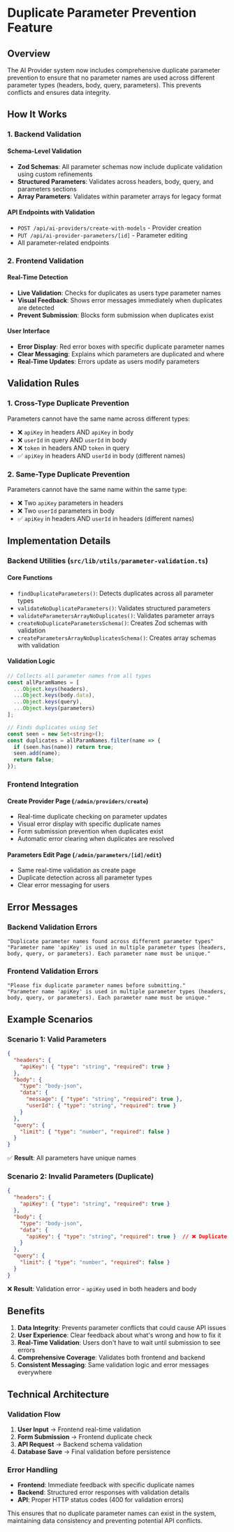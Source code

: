 # Duplicate Parameter Prevention Feature

## Overview

The AI Provider system now includes comprehensive duplicate parameter prevention to ensure that no parameter names are used across different parameter types (headers, body, query, parameters). This prevents conflicts and ensures data integrity.

## How It Works

### 1. Backend Validation

#### Schema-Level Validation
- **Zod Schemas**: All parameter schemas now include duplicate validation using custom refinements
- **Structured Parameters**: Validates across headers, body, query, and parameters sections
- **Array Parameters**: Validates within parameter arrays for legacy format

#### API Endpoints with Validation
- `POST /api/ai-providers/create-with-models` - Provider creation
- `PUT /api/ai-provider-parameters/[id]` - Parameter editing
- All parameter-related endpoints

### 2. Frontend Validation

#### Real-Time Detection
- **Live Validation**: Checks for duplicates as users type parameter names
- **Visual Feedback**: Shows error messages immediately when duplicates are detected
- **Prevent Submission**: Blocks form submission when duplicates exist

#### User Interface
- **Error Display**: Red error boxes with specific duplicate parameter names
- **Clear Messaging**: Explains which parameters are duplicated and where
- **Real-Time Updates**: Errors update as users modify parameters

## Validation Rules

### 1. Cross-Type Duplicate Prevention
Parameters cannot have the same name across different types:
- ❌ `apiKey` in headers AND `apiKey` in body
- ❌ `userId` in query AND `userId` in body
- ❌ `token` in headers AND `token` in query
- ✅ `apiKey` in headers AND `userId` in body (different names)

### 2. Same-Type Duplicate Prevention
Parameters cannot have the same name within the same type:
- ❌ Two `apiKey` parameters in headers
- ❌ Two `userId` parameters in body
- ✅ `apiKey` in headers AND `userId` in headers (different names)

## Implementation Details

### Backend Utilities (`src/lib/utils/parameter-validation.ts`)

#### Core Functions
- `findDuplicateParameters()`: Detects duplicates across all parameter types
- `validateNoDuplicateParameters()`: Validates structured parameters
- `validateParametersArrayNoDuplicates()`: Validates parameter arrays
- `createNoDuplicateParametersSchema()`: Creates Zod schemas with validation
- `createParametersArrayNoDuplicatesSchema()`: Creates array schemas with validation

#### Validation Logic
```typescript
// Collects all parameter names from all types
const allParamNames = [
  ...Object.keys(headers),
  ...Object.keys(body.data),
  ...Object.keys(query),
  ...Object.keys(parameters)
];

// Finds duplicates using Set
const seen = new Set<string>();
const duplicates = allParamNames.filter(name => {
  if (seen.has(name)) return true;
  seen.add(name);
  return false;
});
```

### Frontend Integration

#### Create Provider Page (`/admin/providers/create`)
- Real-time duplicate checking on parameter updates
- Visual error display with specific duplicate names
- Form submission prevention when duplicates exist
- Automatic error clearing when duplicates are resolved

#### Parameters Edit Page (`/admin/parameters/[id]/edit`)
- Same real-time validation as create page
- Duplicate detection across all parameter types
- Clear error messaging for users

## Error Messages

### Backend Validation Errors
```
"Duplicate parameter names found across different parameter types"
"Parameter name 'apiKey' is used in multiple parameter types (headers, body, query, or parameters). Each parameter name must be unique."
```

### Frontend Validation Errors
```
"Please fix duplicate parameter names before submitting."
"Parameter name 'apiKey' is used in multiple parameter types (headers, body, query, or parameters). Each parameter name must be unique."
```

## Example Scenarios

### Scenario 1: Valid Parameters
```json
{
  "headers": {
    "apiKey": { "type": "string", "required": true }
  },
  "body": {
    "type": "body-json",
    "data": {
      "message": { "type": "string", "required": true },
      "userId": { "type": "string", "required": true }
    }
  },
  "query": {
    "limit": { "type": "number", "required": false }
  }
}
```
✅ **Result**: All parameters have unique names

### Scenario 2: Invalid Parameters (Duplicate)
```json
{
  "headers": {
    "apiKey": { "type": "string", "required": true }
  },
  "body": {
    "type": "body-json",
    "data": {
      "apiKey": { "type": "string", "required": true }  // ❌ Duplicate
    }
  },
  "query": {
    "limit": { "type": "number", "required": false }
  }
}
```
❌ **Result**: Validation error - `apiKey` used in both headers and body

## Benefits

1. **Data Integrity**: Prevents parameter conflicts that could cause API issues
2. **User Experience**: Clear feedback about what's wrong and how to fix it
3. **Real-Time Validation**: Users don't have to wait until submission to see errors
4. **Comprehensive Coverage**: Validates both frontend and backend
5. **Consistent Messaging**: Same validation logic and error messages everywhere

## Technical Architecture

### Validation Flow
1. **User Input** → Frontend real-time validation
2. **Form Submission** → Frontend duplicate check
3. **API Request** → Backend schema validation
4. **Database Save** → Final validation before persistence

### Error Handling
- **Frontend**: Immediate feedback with specific duplicate names
- **Backend**: Structured error responses with validation details
- **API**: Proper HTTP status codes (400 for validation errors)

This ensures that no duplicate parameter names can exist in the system, maintaining data consistency and preventing potential API conflicts. 